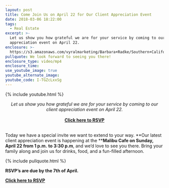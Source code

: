 ```yaml
---
layout: post
title: Come Join Us on April 22 for Our Client Appreciation Event
date: 2018-03-06 18:22:00
tags:
  - Real Estate
excerpt: >-
  Let us show you how grateful we are for your service by coming to our client
  appreciation event on April 22.
enclosure: >-
  https://s3.amazonaws.com/vyralmarketing/Barbara+Radke/Southern+California+Real+Estate+You%E2%80%99re+invited+to+a+special+party.mp4
pullquote: We look forward to seeing you there!
enclosure_type: video/mp4
enclosure_time:
use_youtube_image: true
youtube_alternate_image:
youtube_code: I-TGZcLxxSg
---
```


{% include youtube.html %}

<center><em>Let us show you how grateful we are for your service by coming to our client appreciation event on April 22.</em></center>

<center>&nbsp;</center>

<center><strong><a href="http://evite.me/G5UHxB3sMu">Click here to RSVP</a></strong></center>

<center>&nbsp;</center>

Today we have a special invite we want to extend to your way. **Our latest client appreciation event is happening at the&nbsp;****Malibu Cafe on Sunday, April 22 from 1 p.m.** **to 3:30 p.m**, and we’d love to see you there. Bring your family along and join us for drinks, food, and a fun-filled afternoon.

{% include pullquote.html %}

**RSVP’s are due by the 7th of April.**

**[Click here to RSVP](http://evite.me/G5UHxB3sMu)**